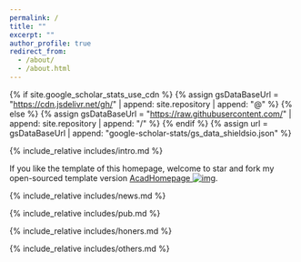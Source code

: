 ```yaml
---
permalink: /
title: ""
excerpt: ""
author_profile: true
redirect_from: 
  - /about/
  - /about.html
---
```


{% if site.google_scholar_stats_use_cdn %}
{% assign gsDataBaseUrl = "https://cdn.jsdelivr.net/gh/" | append: site.repository | append: "@" %}
{% else %}
{% assign gsDataBaseUrl = "https://raw.githubusercontent.com/" | append: site.repository | append: "/" %}
{% endif %}
{% assign url = gsDataBaseUrl | append: "google-scholar-stats/gs_data_shieldsio.json" %}

<span class='anchor' id='about-me'></span>

{% include_relative includes/intro.md %}

If you like the template of this homepage, welcome to star and fork my open-sourced template version [AcadHomepage ![img](https://camo.githubusercontent.com/53898d03ff1cd0d0836068f594079eb170e1cd4930820bc2b3e4e1c9cd3f56d7/68747470733a2f2f696d672e736869656c64732e696f2f6769746875622f73746172732f5261796552656e2f616361642d686f6d65706167652e6769746875622e696f3f7374796c653d736f6369616c)](https://github.com/RayeRen/acad-homepage.github.io).

{% include_relative includes/news.md %}

{% include_relative includes/pub.md %}

{% include_relative includes/honers.md %}

{% include_relative includes/others.md %}